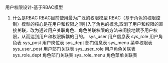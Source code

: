 用户权限设计-基于RBAC模型
1. 什么是RBAC
RBAC目前使用最为广泛的权限模型
RBAC（基于角色的权限控制）模型的核心是在用户和权限之间引入了角色的概念,取消了用户和权限的直接关联，改为通过用户关联角色、角色关联权限的方法来间接地赋予用户权限，从而达到用户和权限解耦的目的。
sys_user 用户信息表
sys_role 用户角色表
sys_post 用户岗位表
sys_dept 部门信息表
sys_menu 菜单权限表
sys_user_post 用户部门关联表
sys_user_role 用户角色关联表
sys_role_dept 角色部门关联表 
sys_role_menu 角色菜单关联表
